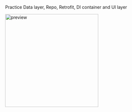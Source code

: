 Practice Data layer, Repo, Retrofit, DI container and UI layer

<img src="https://github.com/user-attachments/assets/596cba39-afe1-49ba-a2b2-995a80379dfb" alt="preview" width="300"/>
